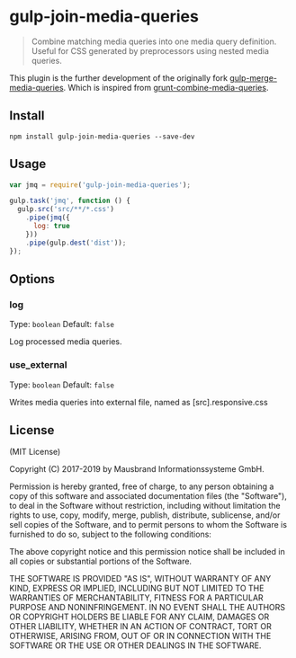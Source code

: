 # gulp-join-media-queries

> Combine matching media queries into one media query definition. Useful for CSS generated by preprocessors using nested media queries.


This plugin is the further development of the originally fork [gulp-merge-media-queries](https://github.com/1ven/gulp-merge-media-queries).
Which is inspired from [grunt-combine-media-queries](https://github.com/buildingblocks/grunt-combine-media-queries).

## Install

```
npm install gulp-join-media-queries --save-dev
```

## Usage
```javascript
var jmq = require('gulp-join-media-queries');

gulp.task('jmq', function () {
  gulp.src('src/**/*.css')
    .pipe(jmq({
      log: true
    }))
    .pipe(gulp.dest('dist'));
});
```

## Options

### log

Type: `boolean` Default: `false`

Log processed media queries.

### use_external

Type: `boolean` Default: `false`

Writes media queries into external file, named as [src].responsive.css

## License

(MIT License)

Copyright (C) 2017-2019 by Mausbrand Informationssysteme GmbH.

Permission is hereby granted, free of charge, to any person obtaining
a copy of this software and associated documentation files (the
"Software"), to deal in the Software without restriction, including
without limitation the rights to use, copy, modify, merge, publish,
distribute, sublicense, and/or sell copies of the Software, and to
permit persons to whom the Software is furnished to do so, subject to
the following conditions:

The above copyright notice and this permission notice shall be
included in all copies or substantial portions of the Software.

THE SOFTWARE IS PROVIDED "AS IS", WITHOUT WARRANTY OF ANY KIND,
EXPRESS OR IMPLIED, INCLUDING BUT NOT LIMITED TO THE WARRANTIES OF
MERCHANTABILITY, FITNESS FOR A PARTICULAR PURPOSE AND
NONINFRINGEMENT. IN NO EVENT SHALL THE AUTHORS OR COPYRIGHT HOLDERS BE
LIABLE FOR ANY CLAIM, DAMAGES OR OTHER LIABILITY, WHETHER IN AN ACTION
OF CONTRACT, TORT OR OTHERWISE, ARISING FROM, OUT OF OR IN CONNECTION
WITH THE SOFTWARE OR THE USE OR OTHER DEALINGS IN THE SOFTWARE.
